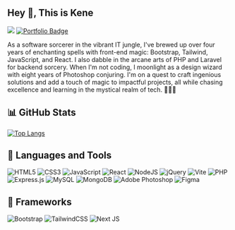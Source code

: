 <!--[![Header](https://avatars.githubusercontent.com/u/49237742?s=400&u=73d9f2e744a04b17927062e4c68693c80c8c32dd&v=4 "Header")](https://some-url.dev/)-->
## Hey 👋, This is Kene
![](https://komarev.com/ghpvc/?username=kenechvkwv&color=40c463&label=Profile+Views)
[![Portfolio Badge](https://img.shields.io/badge/portfolio-web-blue?style=flat&link=Kenechvkwv@github.io/)](Kenechvkwv@github.io/) <p align='left'>As a software sorcerer in the vibrant IT jungle, I've brewed up over four years of enchanting spells with front-end magic: Bootstrap, Tailwind, JavaScript, and React. I also dabble in the arcane arts of PHP and Laravel for backend sorcery. When I'm not coding, I moonlight as a design wizard with eight years of Photoshop conjuring. I'm on a quest to craft ingenious solutions and add a touch of magic to impactful projects, all while chasing excellence and learning in the mystical realm of tech. 🧙‍♂️✨</p>


## 📊 GitHub Stats

[![Top Langs](https://github-readme-stats.vercel.app/api/top-langs/?username=kenechvkwv&layout=compact&hide=html&count_private=true)](https://github.com/kenechvkwv/github-readme-stats)

## 🔧 Languages and Tools

![HTML5](https://img.shields.io/badge/html5-%23E34F26.svg?style=for-the-badge&logo=html5&logoColor=black)
![CSS3](https://img.shields.io/badge/css3-%231572B6.svg?style=for-the-badge&logo=css3&logoColor=black)
![JavaScript](https://img.shields.io/badge/javascript-%23323330.svg?style=for-the-badge&logo=javascript&logoColor=%23F7DF1E)
![React](https://img.shields.io/badge/react-%2320232a.svg?style=for-the-badge&logo=react&logoColor=%2361DAFB)
![NodeJS](https://img.shields.io/badge/node.js-6DA55F?style=for-the-badge&logo=node.js&logoColor=white)
![jQuery](https://img.shields.io/badge/jquery-%230769AD.svg?style=for-the-badge&logo=jquery&logoColor=black)
![Vite](https://img.shields.io/badge/vite-%23646CFF.svg?style=for-the-badge&logo=vite&logoColor=white)
![PHP](https://img.shields.io/badge/php-%23777BB4.svg?style=for-the-badge&logo=php&logoColor=black)
![Express.js](https://img.shields.io/badge/express.js-%23404d59.svg?style=for-the-badge&logo=express&logoColor=%2361DAFB)
![MySQL](https://img.shields.io/badge/mysql-%2300f.svg?style=for-the-badge&logo=mysql&logoColor=black)
![MongoDB](https://img.shields.io/badge/MongoDB-%234ea94b.svg?style=for-the-badge&logo=mongodb&logoColor=white)
![Adobe Photoshop](https://img.shields.io/badge/adobe%20photoshop-%2331A8FF.svg?style=for-the-badge&logo=adobe%20photoshop&logoColor=black)
![Figma](https://img.shields.io/badge/figma-%23F24E1E.svg?style=for-the-badge&logo=figma&logoColor=black)

## 🔳 Frameworks 
![Bootstrap](https://img.shields.io/badge/bootstrap-%23563D7C.svg?style=for-the-badge&logo=bootstrap&logoColor=black)
![TailwindCSS](https://img.shields.io/badge/tailwindcss-%2338B2AC.svg?style=for-the-badge&logo=tailwind-css&logoColor=black)
![Next JS](https://img.shields.io/badge/Next-black?style=for-the-badge&logo=next.js&logoColor=white)




